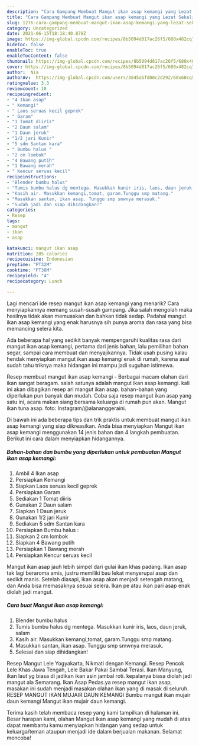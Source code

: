 ```yaml
---
description: "Cara Gampang Membuat Mangut ikan asap kemangi yang Lezat Sekali"
title: "Cara Gampang Membuat Mangut ikan asap kemangi yang Lezat Sekali"
slug: 1276-cara-gampang-membuat-mangut-ikan-asap-kemangi-yang-lezat-sekali
category: Uncategorized
date: 2021-06-15T18:18:40.878Z
image: https://img-global.cpcdn.com/recipes/8b5094d817ac26f5/680x482cq70/mangut-ikan-asap-kemangi-foto-resep-utama.jpg
hideToc: false
enableToc: true
enableTocContent: false
thumbnail: https://img-global.cpcdn.com/recipes/8b5094d817ac26f5/680x482cq70/mangut-ikan-asap-kemangi-foto-resep-utama.jpg
cover: https://img-global.cpcdn.com/recipes/8b5094d817ac26f5/680x482cq70/mangut-ikan-asap-kemangi-foto-resep-utama.jpg
author:  Nia
authorAv:  https://img-global.cpcdn.com/users/3845abfd00c2d292/60x60cq50/avatar.jpg
ratingvalue: 3.3
reviewcount: 10
recipeingredient:
- "4 Ikan asap"
- " Kemangi"
- " Laos seruas kecil geprek"
- " Garam"
- "1 Tomat diiris"
- "2 Daun salam"
- "1 Daun jeruk"
- "1/2 jari Kunir"
- "5 sdm Santan kara"
- " Bumbu halus "
- "2 cm lombok"
- "4 Bawang putih"
- "1 Bawang merah"
- " Kencur seruas kecil"
recipeinstructions:
- "Blender bumbu halus"
- "Tumis bumbu halus dg mentega. Masukkan kunir iris, laos, daun jeruk, salam"
- "Kasih air. Masukkan kemangi,tomat, garam.Tunggu smp matang."
- "Masukkan santan, ikan asap. Tunggu smp smwnya merasuk."
- "Sudah jadi dan siap dihidangkan!"
categories:
- Resep
tags:
- mangut
- ikan
- asap

katakunci: mangut ikan asap 
nutrition: 285 calories
recipecuisine: Indonesian
preptime: "PT32M"
cooktime: "PT38M"
recipeyield: "4"
recipecategory: Lunch

---
```



Lagi mencari ide resep mangut ikan asap kemangi yang menarik? Cara menyiapkannya memang susah-susah gampang. Jika salah mengolah maka hasilnya tidak akan memuaskan dan bahkan tidak sedap. Padahal mangut ikan asap kemangi yang enak harusnya sih punya aroma dan rasa yang bisa memancing selera kita.


Ada beberapa hal yang sedikit banyak mempengaruhi kualitas rasa dari mangut ikan asap kemangi, pertama dari jenis bahan, lalu pemilihan bahan segar, sampai cara membuat dan menyajikannya. Tidak usah pusing kalau hendak menyiapkan mangut ikan asap kemangi enak di rumah, karena asal sudah tahu triknya maka hidangan ini mampu jadi suguhan istimewa.

Resep membuat mangut ikan asap kemangi - Berbagai macam olahan dari ikan sangat beragam. salah satunya adalah mangut ikan asap kemangi. kali ini akan dibagikan resep ari mangut ikan asap. bahan-bahan yang diperlukan pun banyak dan mudah. Coba saja resep mangut ikan asap yang satu ini, acara makan siang bersama keluarga di rumah pun akan. Mangut ikan tuna asap. foto: Instagram/@alananggeraini.


Di bawah ini ada beberapa tips dan trik praktis untuk membuat mangut ikan asap kemangi yang siap dikreasikan. Anda bisa menyiapkan Mangut ikan asap kemangi menggunakan 14 jenis bahan dan 4 langkah pembuatan. Berikut ini cara dalam menyiapkan hidangannya.

<!--inarticleads1-->

##### Bahan-bahan dan bumbu yang diperlukan untuk pembuatan Mangut ikan asap kemangi:

1. Ambil 4 Ikan asap
1. Persiapkan  Kemangi
1. Siapkan  Laos seruas kecil geprek
1. Persiapkan  Garam
1. Sediakan 1 Tomat diiris
1. Gunakan 2 Daun salam
1. Siapkan 1 Daun jeruk
1. Gunakan 1/2 jari Kunir
1. Sediakan 5 sdm Santan kara
1. Persiapkan  Bumbu halus :
1. Siapkan 2 cm lombok
1. Siapkan 4 Bawang putih
1. Persiapkan 1 Bawang merah
1. Persiapkan  Kencur seruas kecil


Mangut ikan asap jauh lebih simpel dari gulai ikan khas padang. Ikan asap tak lagi beraroma amis, justru memiliki bau lekat menyerupai asap dan sedikit manis. Setelah diasapi, ikan asap akan menjadi setengah matang, dan Anda bisa memasaknya sesuai selera. Ikan pe atau ikan pari asap enak diolah jadi mangut. 

<!--inarticleads2-->

##### Cara buat Mangut ikan asap kemangi:

1. Blender bumbu halus
1. Tumis bumbu halus dg mentega. Masukkan kunir iris, laos, daun jeruk, salam
1. Kasih air. Masukkan kemangi,tomat, garam.Tunggu smp matang.
1. Masukkan santan, ikan asap. Tunggu smp smwnya merasuk.
1. Selesai dan siap dihidangkan!

Resep Mangut Lele Yogyakarta, Nikmati dengan Kemangi. Resep Pencok Lele Khas Jawa Tengah, Lele Bakar Pakai Sambal Terasi. Ikan Manyung, ikan laut yg biasa di jadikan ikan asin jambal roti. kepalanya biasa diolah jadi mangut ala Semarang. Ikan Asap Pedas.ya resep mangut ikan asap, masakan ini sudah menjadi masakan olahan ikan yang di masak di seluruh. RESEP MANGUT IKAN MUJAIR DAUN KEMANGI Bumbu mangut ikan mujair daun kemangi Mangut ikan mujair daun kemangi. 

Terima kasih telah membaca resep yang kami tampilkan di halaman ini. Besar harapan kami, olahan Mangut ikan asap kemangi yang mudah di atas dapat membantu kamu menyiapkan hidangan yang sedap untuk keluarga/teman ataupun menjadi ide dalam berjualan makanan. Selamat mencoba!
